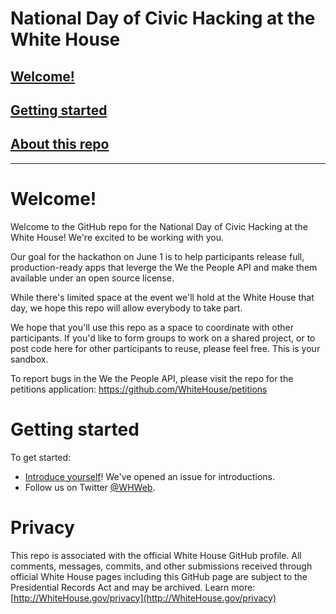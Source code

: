 National Day of Civic Hacking at the White House
===============

## <a href="#welcome">Welcome!</a>
## <a href="#getting-started">Getting started</a>
## <a href="#privacy">About this repo</a>

---

<h1 id="welcome">Welcome!</h1>

Welcome to the GitHub repo for the National Day of Civic Hacking at the White House! We're excited to be working with you.

Our goal for the hackathon on June 1 is to help participants release full, production-ready apps that leverge the We the People API and make them available under an open source license.

While there's limited space at the event we'll hold at the White House that day, we hope this repo will allow everybody to take part.

We hope that you'll use this repo as a space to coordinate with other participants. If you'd like to form groups to work on a shared project, or to post code here for other participants to reuse, please feel free. This is your sandbox.

To report bugs in the  We the People API, please	visit the repo for the petitions application: https://github.com/WhiteHouse/petitions

<h1 id="getting-started">Getting started</h1>

To get started:

 - [Introduce yourself](https://github.com/WhiteHouse/ndoch-hackathon/issues/1)! We've opened an issue for introductions.
 - Follow us on Twitter [@WHWeb](http://twitter.com/whweb).

<h1 id="privacy">Privacy</h1>

This repo is associated with the official White House GitHub profile. All comments, messages, commits, and other submissions received through official White House pages including this GitHub page are subject to the Presidential Records Act and may be archived.
Learn more: [http://WhiteHouse.gov/privacy](http://WhiteHouse.gov/privacy)
